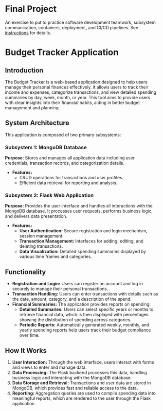 # Final Project

An exercise to put to practice software development teamwork, subsystem communication, containers, deployment, and CI/CD pipelines. See [instructions](./instructions.md) for details.

# Budget Tracker Application

## Introduction
The Budget Tracker is a web-based application designed to help users manage their personal finances effectively. It allows users to track their income and expenses, categorize transactions, and view detailed spending summaries by day, week, month, or year. This tool aims to provide users with clear insights into their financial habits, aiding in better budget management and planning.

## System Architecture
This application is composed of two primary subsystems:

### Subsystem 1: MongoDB Database
**Purpose:** Stores and manages all application data including user credentials, transaction records, and categorization details.
- **Features:**
  - CRUD operations for transactions and user profiles.
  - Efficient data retrieval for reporting and analysis.

### Subsystem 2: Flask Web Application
**Purpose:** Provides the user interface and handles all interactions with the MongoDB database. It processes user requests, performs business logic, and delivers data presentation.
- **Features:**
  - **User Authentication:** Secure registration and login mechanism, session management.
  - **Transaction Management:** Interfaces for adding, editing, and deleting transactions.
  - **Data Visualization:** Detailed spending summaries displayed by various time frames and categories.

## Functionality
- **Registration and Login:** Users can register an account and log in securely to manage their personal transactions.
- **Transaction Handling:** Users can enter transactions with details such as the date, amount, category, and a description of the spend.
- **Financial Summaries:** The application provides reports on spending:
  - **Detailed Summaries:** Users can select specific years or months to retrieve financial data, which is then displayed with percentages showing the distribution of spending across categories.
  - **Periodic Reports:** Automatically generated weekly, monthly, and yearly spending reports help users track their budget compliance over time.

## How It Works
1. **User Interaction:** Through the web interface, users interact with forms and views to enter and manage data.
2. **Data Processing:** The Flask backend processes this data, handling business logic and interacting with the MongoDB database.
3. **Data Storage and Retrieval:** Transactions and user data are stored in MongoDB, which provides fast and reliable access to the data.
4. **Reporting:** Aggregation queries are used to compile spending data into meaningful reports, which are rendered to the user through the Flask application.

